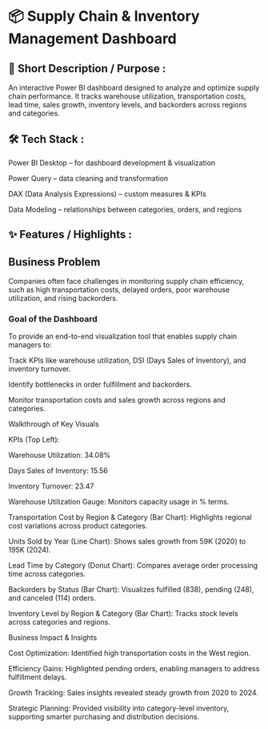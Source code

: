 # 📦 Supply Chain & Inventory Management Dashboard
## 📌 Short Description / Purpose :

An interactive Power BI dashboard designed to analyze and optimize supply chain performance.
It tracks warehouse utilization, transportation costs, lead time, sales growth, inventory levels, and backorders across regions and categories.

## 🛠 Tech Stack :

Power BI Desktop – for dashboard development & visualization

Power Query – data cleaning and transformation

DAX (Data Analysis Expressions) – custom measures & KPIs

Data Modeling – relationships between categories, orders, and regions



## ✨ Features / Highlights :
## Business Problem

Companies often face challenges in monitoring supply chain efficiency, such as high transportation costs, delayed orders, poor warehouse utilization, and rising backorders.

### Goal of the Dashboard

To provide an end-to-end visualization tool that enables supply chain managers to:

Track KPIs like warehouse utilization, DSI (Days Sales of Inventory), and inventory turnover.

Identify bottlenecks in order fulfillment and backorders.

Monitor transportation costs and sales growth across regions and categories.

Walkthrough of Key Visuals

KPIs (Top Left):

Warehouse Utilization: 34.08%

Days Sales of Inventory: 15.56

Inventory Turnover: 23.47

Warehouse Utilization Gauge: Monitors capacity usage in % terms.

Transportation Cost by Region & Category (Bar Chart): Highlights regional cost variations across product categories.

Units Sold by Year (Line Chart): Shows sales growth from 59K (2020) to 195K (2024).

Lead Time by Category (Donut Chart): Compares average order processing time across categories.

Backorders by Status (Bar Chart): Visualizes fulfilled (838), pending (248), and canceled (114) orders.

Inventory Level by Region & Category (Bar Chart): Tracks stock levels across categories and regions.

Business Impact & Insights

Cost Optimization: Identified high transportation costs in the West region.

Efficiency Gains: Highlighted pending orders, enabling managers to address fulfillment delays.

Growth Tracking: Sales insights revealed steady growth from 2020 to 2024.

Strategic Planning: Provided visibility into category-level inventory, supporting smarter purchasing and distribution decisions.

